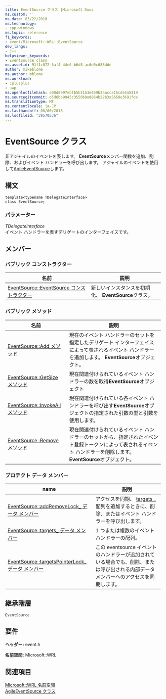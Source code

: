 ```yaml
---
title: EventSource クラス |Microsoft Docs
ms.custom: ''
ms.date: 03/22/2018
ms.technology:
- cpp-windows
ms.topic: reference
f1_keywords:
- event/Microsoft::WRL::EventSource
dev_langs:
- C++
helpviewer_keywords:
- EventSource class
ms.assetid: 91f1c072-6af4-44e6-b6d8-ac6d0c688dde
author: mikeblome
ms.author: mblome
ms.workload:
- cplusplus
- uwp
ms.openlocfilehash: a98d8997ebfb5b21b3e469b2aacca15cde4a5319
ms.sourcegitcommit: d5d6bb9945c3550b8e8864b22b3a565de3691fde
ms.translationtype: MT
ms.contentlocale: ja-JP
ms.lasthandoff: 08/06/2018
ms.locfileid: "39570536"
---
```

# <a name="eventsource-class"></a>EventSource クラス
非アジャイルのイベントを表します。 **EventSource**メンバー関数を追加、削除、およびイベント ハンドラーを呼び出します。 アジャイルのイベントを使用して[AgileEventSource](agileeventsource-class.md)します。 
  
## <a name="syntax"></a>構文  
  
```  
template<typename TDelegateInterface>  
class EventSource;  
```  
  
### <a name="parameters"></a>パラメーター  
 *TDelegateInterface*  
 イベント ハンドラーを表すデリゲートのインターフェイスです。  
  
## <a name="members"></a>メンバー  
  
### <a name="public-constructors"></a>パブリック コンストラクター  
  
|名前|説明|  
|----------|-----------------|  
|[EventSource::EventSource コンストラクター](../windows/eventsource-eventsource-constructor.md)|新しいインスタンスを初期化、 **EventSource**クラス。|  
  
### <a name="public-methods"></a>パブリック メソッド  
  
|名前|説明|  
|----------|-----------------|  
|[EventSource::Add メソッド](../windows/eventsource-add-method.md)|現在のイベント ハンドラーのセットを指定したデリゲート インターフェイスによって表されるイベント ハンドラーを追加します。 **EventSource**オブジェクト。|  
|[EventSource::GetSize メソッド](../windows/eventsource-getsize-method.md)|現在関連付けられているイベント ハンドラーの数を取得**EventSource**オブジェクト|  
|[EventSource::InvokeAll メソッド](../windows/eventsource-invokeall-method.md)|現在関連付けられている各イベント ハンドラーを呼び出す**EventSource**オブジェクトの指定された引数の型と引数を使用します。|  
|[EventSource::Remove メソッド](../windows/eventsource-remove-method.md)|現在関連付けられているイベント ハンドラーのセットから、指定されたイベント登録トークンによって表されるイベント ハンドラーを削除します。 **EventSource**オブジェクト。|  
  
### <a name="protected-data-members"></a>プロテクト データ メンバー  
  
|name|説明|  
|----------|-----------------|  
|[EventSource::addRemoveLock_ データ メンバー](../windows/eventsource-addremovelock-data-member.md)|アクセスを同期、 [targets _](../windows/eventsource-targets-data-member.md)配列を追加するときに、削除、またはイベント ハンドラーを呼び出します。|  
|[EventSource::targets_ データ メンバー](../windows/eventsource-targets-data-member.md)|1 つまたは複数のイベント ハンドラーの配列。|  
|[EventSource::targetsPointerLock_ データ メンバー](../windows/eventsource-targetspointerlock-data-member.md)|この eventsource イベントのハンドラーが追加されている場合でも、削除、または呼び出される内部データ メンバーへのアクセスを同期します。|  
  
## <a name="inheritance-hierarchy"></a>継承階層  
 `EventSource`  
  
## <a name="requirements"></a>要件  
 **ヘッダー:** event.h  
  
 **名前空間:** Microsoft::WRL  
  
## <a name="see-also"></a>関連項目  
 [Microsoft::WRL 名前空間](../windows/microsoft-wrl-namespace.md)  
 [AgileEventSource クラス](agileeventsource-class.md)